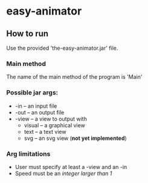 # easy-animator

## How to run

Use the provided 'the-easy-animator.jar' file.

### Main method

The name of the main method of the program is 'Main'

### Possible jar args:

* -in – an input file
* -out – an output file
* -view – a view to output with
    * visual – a graphical view
    * text – a text view
    * svg – an svg view (**not yet implemented**)

### Arg limitations

* User must specify at least a -view and an -in
* Speed must be an _integer larger than 1_